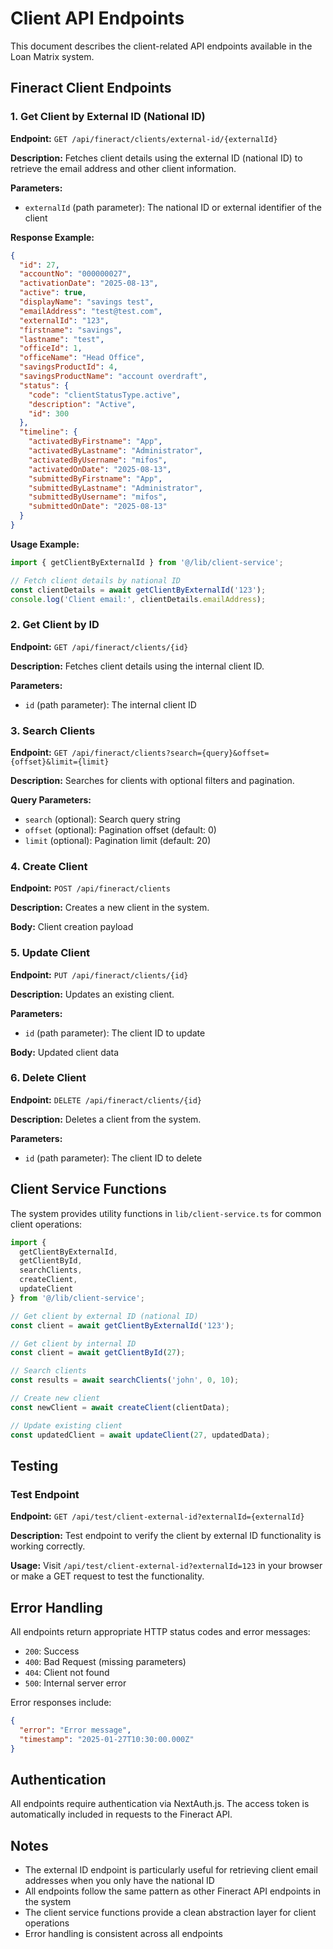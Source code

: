 # Client API Endpoints

This document describes the client-related API endpoints available in the Loan Matrix system.

## Fineract Client Endpoints

### 1. Get Client by External ID (National ID)

**Endpoint:** `GET /api/fineract/clients/external-id/{externalId}`

**Description:** Fetches client details using the external ID (national ID) to retrieve the email address and other client information.

**Parameters:**
- `externalId` (path parameter): The national ID or external identifier of the client

**Response Example:**
```json
{
  "id": 27,
  "accountNo": "000000027",
  "activationDate": "2025-08-13",
  "active": true,
  "displayName": "savings test",
  "emailAddress": "test@test.com",
  "externalId": "123",
  "firstname": "savings",
  "lastname": "test",
  "officeId": 1,
  "officeName": "Head Office",
  "savingsProductId": 4,
  "savingsProductName": "account overdraft",
  "status": {
    "code": "clientStatusType.active",
    "description": "Active",
    "id": 300
  },
  "timeline": {
    "activatedByFirstname": "App",
    "activatedByLastname": "Administrator",
    "activatedByUsername": "mifos",
    "activatedOnDate": "2025-08-13",
    "submittedByFirstname": "App",
    "submittedByLastname": "Administrator",
    "submittedByUsername": "mifos",
    "submittedOnDate": "2025-08-13"
  }
}
```

**Usage Example:**
```typescript
import { getClientByExternalId } from '@/lib/client-service';

// Fetch client details by national ID
const clientDetails = await getClientByExternalId('123');
console.log('Client email:', clientDetails.emailAddress);
```

### 2. Get Client by ID

**Endpoint:** `GET /api/fineract/clients/{id}`

**Description:** Fetches client details using the internal client ID.

**Parameters:**
- `id` (path parameter): The internal client ID

### 3. Search Clients

**Endpoint:** `GET /api/fineract/clients?search={query}&offset={offset}&limit={limit}`

**Description:** Searches for clients with optional filters and pagination.

**Query Parameters:**
- `search` (optional): Search query string
- `offset` (optional): Pagination offset (default: 0)
- `limit` (optional): Pagination limit (default: 20)

### 4. Create Client

**Endpoint:** `POST /api/fineract/clients`

**Description:** Creates a new client in the system.

**Body:** Client creation payload

### 5. Update Client

**Endpoint:** `PUT /api/fineract/clients/{id}`

**Description:** Updates an existing client.

**Parameters:**
- `id` (path parameter): The client ID to update

**Body:** Updated client data

### 6. Delete Client

**Endpoint:** `DELETE /api/fineract/clients/{id}`

**Description:** Deletes a client from the system.

**Parameters:**
- `id` (path parameter): The client ID to delete

## Client Service Functions

The system provides utility functions in `lib/client-service.ts` for common client operations:

```typescript
import { 
  getClientByExternalId,
  getClientById,
  searchClients,
  createClient,
  updateClient
} from '@/lib/client-service';

// Get client by external ID (national ID)
const client = await getClientByExternalId('123');

// Get client by internal ID
const client = await getClientById(27);

// Search clients
const results = await searchClients('john', 0, 10);

// Create new client
const newClient = await createClient(clientData);

// Update existing client
const updatedClient = await updateClient(27, updatedData);
```

## Testing

### Test Endpoint

**Endpoint:** `GET /api/test/client-external-id?externalId={externalId}`

**Description:** Test endpoint to verify the client by external ID functionality is working correctly.

**Usage:** Visit `/api/test/client-external-id?externalId=123` in your browser or make a GET request to test the functionality.

## Error Handling

All endpoints return appropriate HTTP status codes and error messages:

- `200`: Success
- `400`: Bad Request (missing parameters)
- `404`: Client not found
- `500`: Internal server error

Error responses include:
```json
{
  "error": "Error message",
  "timestamp": "2025-01-27T10:30:00.000Z"
}
```

## Authentication

All endpoints require authentication via NextAuth.js. The access token is automatically included in requests to the Fineract API.

## Notes

- The external ID endpoint is particularly useful for retrieving client email addresses when you only have the national ID
- All endpoints follow the same pattern as other Fineract API endpoints in the system
- The client service functions provide a clean abstraction layer for client operations
- Error handling is consistent across all endpoints
